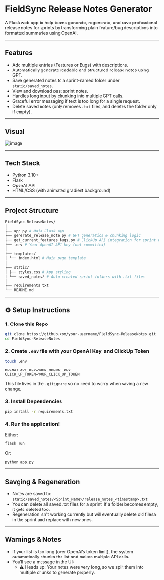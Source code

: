 # FieldSync Release Notes Generator

A Flask web app to help teams generate, regenerate, and save professional release notes for sprints by transforming plain feature/bug descriptions into formatted summaries using OpenAI.

---

## Features

- Add multiple entries (Features or Bugs) with descriptions.
- Automatically generate readable and structured release notes using GPT.
- Save generated notes to a sprint-named folder under `static/saved_notes`.
- View and download past sprint notes.
- Handles long input by chunking into multiple GPT calls.
- Graceful error messaging if text is too long for a single request.
- Delete saved notes (only removes `.txt` files, and deletes the folder only if empty).

---

## Visual

![image](https://github.com/user-attachments/assets/c1b6742e-71ae-40d2-aac5-08662e2a9937)

---

## Tech Stack

- Python 3.10+
- Flask
- OpenAI API
- HTML/CSS (with animated gradient background)

---

## Project Structure

```bash
FieldSync-ReleaseNotes/
│
├── app.py # Main Flask app
├── generate_release_note.py # GPT generation & chunking logic
├── get_current_features_bugs.py # ClickUp API integration for sprint names
├── .env # Your OpenAI API key (not committed)
│
├── templates/
│ └── index.html # Main page template
│
├── static/
│ ├── styles.css # App styling
│ └── saved_notes/ # Auto-created sprint folders with .txt files
│
├── requirements.txt
└── README.md
```


---

## ⚙️ Setup Instructions

### 1. Clone this Repo

```bash
git clone https://github.com/your-username/FieldSync-ReleaseNotes.git
cd FieldSync-ReleaseNotes
```

### 2. Create `.env` file with your OpenAI Key, and ClickUp Token

```bash
touch .env
```
```env
OPENAI_API_KEY=YOUR_OPENAI_KEY
CLICK_UP_TOKEN=YOUR_CLICK_UP_TOKEN
```
This file lives in the `.gitignore` so no need to worry when saving a new change.

### 3. Install Dependencies

```bash
pip install -r requirements.txt
```

### 4. Run the application!

Either:
```bash
flask run
```

Or:
```bash
python app.py
```

---

## Savging & Regeneration
- Notes are saved to: `static/saved_notes/<Sprint_Name>/release_notes_<timestamp>.txt`
- You can delete all saved .txt files for a sprint. If a folder becomes empty, it gets deleted too.
- Regeneration isn't working currently but will eventually delete old filesa in the sprint and replace with new ones.

---

## Warnings & Notes
- If your list is too long (over OpenAI’s token limit), the system automatically chunks the list and makes multiple API calls.
- You’ll see a message in the UI:
  - ⚠️ Heads up: Your notes were very long, so we split them into multiple chunks to generate properly.
